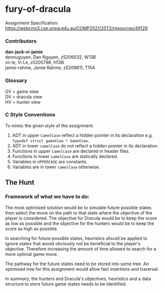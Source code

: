 # fury-of-dracula

Assignment Specification: https://webcms3.cse.unsw.edu.au/COMP2521/20T2/resources/49129

### Contributors
**dan-jack-vi-jamie**\
dennuguyen, Dan Nguyen, z5206032, W13B\
vii-le, Vi Le, z5205798, H13B\
jamie-rahme, Jamie Rahme, z5209611, T15A

### Glossary
GV = game view\
DV = dracula view\
HV = hunter view

### C Style Conventions

To mimic the given style of the assignment:
1. ADT in upper ```CamelCase``` reflect a hidden pointer in its declaration e.g. ```typedef struct gameView * GameView.```
2. ADT in lower ```camelCase``` do not reflect a hidden pointer in its declaration.
3. Functions in upper ```CamelCase``` are declared in header files.
4. Functions in lower ```camelCase``` are statically declared.
5. Variables in ```UPPERCASE``` are constants.
6. Variables are in lower ```camelCase``` otherwise.

## The Hunt

### Framework of what we have to do:

The most optimised solution would be to simulate future possible states then select the move on the path to that state where the objective of the player is considered. The objective for Dracula would be to keep the score as low as possible and the objective for the hunters would be to keep the score as high as possible.

In searching for future possible states, heuristics should be applied to ignore states that would obviously not be beneficial to the player's objective. Therefore increasing the amount of time allowed to search for a more optimal game move.

The pathway for the future states need to be stored into some tree. An optimised tree for this assignment would allow fast insertions and traversal.

In summary, the hunters and Dracula's objectives, heuristics and a data structure to store future game states needs to be identified.
